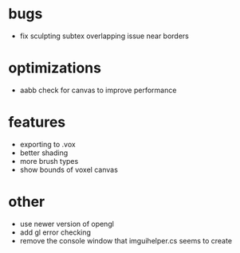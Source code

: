 # bugs
- fix sculpting subtex overlapping issue near borders

# optimizations
- aabb check for canvas to improve performance

# features
- exporting to .vox
- better shading
- more brush types
- show bounds of voxel canvas

# other
- use newer version of opengl
- add gl error checking
- remove the console window that imguihelper.cs seems to create